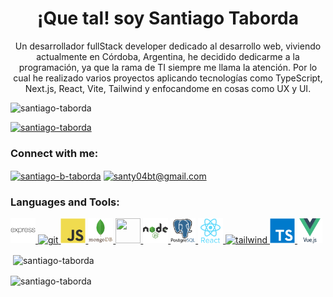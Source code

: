 <h1 align="center">¡Que tal! soy Santiago Taborda</h1>

<p align="center">Un desarrollador fullStack developer dedicado al desarrollo web, viviendo actualmente en Córdoba, Argentina, he decidido dedicarme a la programación, ya que la rama de TI siempre me llama la atención. Por lo cual he realizado varios proyectos aplicando tecnologías como TypeScript, Next.js, React, Vite, Tailwind y enfocandome en cosas como UX y UI.</p>

<p align="left"> <img src="https://komarev.com/ghpvc/?username=santiago-taborda&label=Profile%20views&color=00be23&style=flat" alt="santiago-taborda" /> </p>

<p align="left"> <a href="https://github.com/ryo-ma/github-profile-trophy"><img src="https://github-profile-trophy.vercel.app/?username=santiago-taborda" alt="santiago-taborda" /></a> </p>

<h3 align="left">Connect with me:</h3>
<p align="left">
<a href="https://linkedin.com/in/santiago-b-taborda" target="blank"><img align="center" src="https://raw.githubusercontent.com/rahuldkjain/github-profile-readme-generator/master/src/images/icons/Social/linked-in-alt.svg" alt="santiago-b-taborda" height="30" width="40" /></a>
<a href="mailto:santy04bt@gmail.com" target="blank"><img align="center" src="https://upload.wikimedia.org/wikipedia/commons/7/7e/Gmail_icon_%282020%29.svg" alt="santy04bt@gmail.com" height="30" width="40" /></a>
</p>

<h3 align="left">Languages and Tools:</h3>
<p align="left"> <a href="https://expressjs.com" target="_blank" rel="noreferrer"> <img src="https://raw.githubusercontent.com/devicons/devicon/master/icons/express/express-original-wordmark.svg" alt="express" width="40" height="40"/> </a> <a href="https://git-scm.com/" target="_blank" rel="noreferrer"> <img src="https://www.vectorlogo.zone/logos/git-scm/git-scm-icon.svg" alt="git" width="40" height="40"/> </a> <a href="https://developer.mozilla.org/en-US/docs/Web/JavaScript" target="_blank" rel="noreferrer"> <img src="https://raw.githubusercontent.com/devicons/devicon/master/icons/javascript/javascript-original.svg" alt="javascript" width="40" height="40"/> </a> <a href="https://www.mongodb.com/" target="_blank" rel="noreferrer"> <img src="https://raw.githubusercontent.com/devicons/devicon/master/icons/mongodb/mongodb-original-wordmark.svg" alt="mongodb" width="40" height="40"/> </a> <a href="https://nextjs.org/" target="_blank" rel="noreferrer"> <img src="https://cdn.worldvectorlogo.com/logos/nextjs-2.svg" width="40" height="40"/> </a> <a href="https://nodejs.org" target="_blank" rel="noreferrer"> <img src="https://raw.githubusercontent.com/devicons/devicon/master/icons/nodejs/nodejs-original-wordmark.svg" alt="nodejs" width="40" height="40"/> </a> <a href="https://www.postgresql.org" target="_blank" rel="noreferrer"> <img src="https://raw.githubusercontent.com/devicons/devicon/master/icons/postgresql/postgresql-original-wordmark.svg" alt="postgresql" width="40" height="40"/> </a> <a href="https://reactjs.org/" target="_blank" rel="noreferrer"> <img src="https://raw.githubusercontent.com/devicons/devicon/master/icons/react/react-original-wordmark.svg" alt="react" width="40" height="40"/> </a> <a href="https://tailwindcss.com/" target="_blank" rel="noreferrer"> <img src="https://www.vectorlogo.zone/logos/tailwindcss/tailwindcss-icon.svg" alt="tailwind" width="40" height="40"/> </a> <a href="https://www.typescriptlang.org/" target="_blank" rel="noreferrer"> <img src="https://raw.githubusercontent.com/devicons/devicon/master/icons/typescript/typescript-original.svg" alt="typescript" width="40" height="40"/> </a> <a href="https://vuejs.org/" target="_blank" rel="noreferrer"> <img src="https://raw.githubusercontent.com/devicons/devicon/master/icons/vuejs/vuejs-original-wordmark.svg" alt="vuejs" width="40" height="40"/> </a> </p>

<p>&nbsp;<img align="center" src="https://github-readme-stats.vercel.app/api?username=santiago-taborda&show_icons=true&title_color=ffde38&text_color=ffffff&bg_color=223c5d&hide_border=true&locale=es" alt="santiago-taborda" /></p>

<p><img align="center" src="https://github-readme-streak-stats.herokuapp.com/?user=santiago-taborda&" alt="santiago-taborda" /></p>
